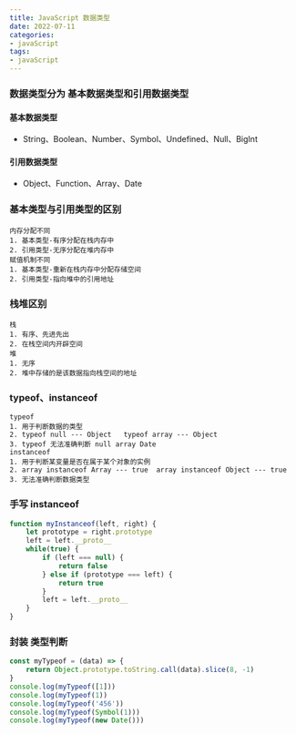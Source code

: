 ```yaml
---
title: JavaScript 数据类型
date: 2022-07-11
categories:
- javaScript
tags:
- javaScript
---
```


### 数据类型分为 基本数据类型和引用数据类型
#### 基本数据类型
* String、Boolean、Number、Symbol、Undefined、Null、BigInt
#### 引用数据类型
* Object、Function、Array、Date


### 基本类型与引用类型的区别
```
内存分配不同
1. 基本类型-有序分配在栈内存中
2. 引用类型-无序分配在堆内存中
赋值机制不同
1. 基本类型-重新在栈内存中分配存储空间
2. 引用类型-指向堆中的引用地址
```
### 栈堆区别
```
栈
1. 有序、先进先出
2. 在栈空间内开辟空间
堆
1. 无序
2. 堆中存储的是该数据指向栈空间的地址
```

### typeof、instanceof
```
typeof
1. 用于判断数据的类型
2. typeof null --- Object   typeof array --- Object
3. typeof 无法准确判断 null array Date
instanceof
1. 用于判断某变量是否在属于某个对象的实例
2. array instanceof Array --- true  array instanceof Object --- true 
3. 无法准确判断数据类型
```
### 手写 instanceof
```js
function myInstanceof(left, right) {
    let prototype = right.prototype
    left = left.__proto__
    while(true) {
        if (left === null) {
            return false
        } else if (prototype === left) {
            return true
        }
        left = left.__proto__
    }
}
```

### 封装 类型判断
```js
const myTypeof = (data) => {
    return Object.prototype.toString.call(data).slice(8, -1)
}
console.log(myTypeof([1]))
console.log(myTypeof(1))
console.log(myTypeof('456'))
console.log(myTypeof(Symbol(1)))
console.log(myTypeof(new Date()))
```